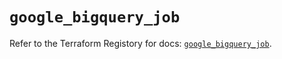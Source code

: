 # `google_bigquery_job`

Refer to the Terraform Registory for docs: [`google_bigquery_job`](https://registry.terraform.io/providers/hashicorp/google/4.79.0/docs/resources/bigquery_job).
